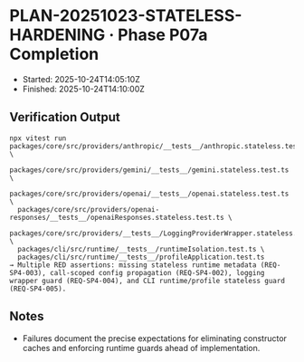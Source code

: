 <!-- @plan:PLAN-20251023-STATELESS-HARDENING.P07a @requirement:REQ-SP4-002 @requirement:REQ-SP4-003 @requirement:REQ-SP4-004 @requirement:REQ-SP4-005 -->
# PLAN-20251023-STATELESS-HARDENING · Phase P07a Completion

- Started: 2025-10-24T14:05:10Z
- Finished: 2025-10-24T14:10:00Z

## Verification Output
```
npx vitest run packages/core/src/providers/anthropic/__tests__/anthropic.stateless.test.ts \
  packages/core/src/providers/gemini/__tests__/gemini.stateless.test.ts \
  packages/core/src/providers/openai/__tests__/openai.stateless.test.ts \
  packages/core/src/providers/openai-responses/__tests__/openaiResponses.stateless.test.ts \
  packages/core/src/providers/__tests__/LoggingProviderWrapper.stateless.test.ts \
  packages/cli/src/runtime/__tests__/runtimeIsolation.test.ts \
  packages/cli/src/runtime/__tests__/profileApplication.test.ts
→ Multiple RED assertions: missing stateless runtime metadata (REQ-SP4-003), call-scoped config propagation (REQ-SP4-002), logging wrapper guard (REQ-SP4-004), and CLI runtime/profile stateless guard (REQ-SP4-005).
```

## Notes
- Failures document the precise expectations for eliminating constructor caches and enforcing runtime guards ahead of implementation.
